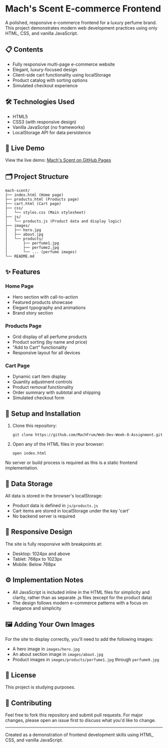 # Mach's Scent E-commerce Frontend

A polished, responsive e-commerce frontend for a luxury perfume brand. This project demonstrates modern web development practices using only HTML, CSS, and vanilla JavaScript.


## 📋 Contents

- Fully responsive multi-page e-commerce website
- Elegant, luxury-focused design
- Client-side cart functionality using localStorage
- Product catalog with sorting options
- Simulated checkout experience

## 🛠️ Technologies Used

- HTML5
- CSS3 (with responsive design)
- Vanilla JavaScript (no frameworks)
- LocalStorage API for data persistence

## 🚀 Live Demo

View the live demo: [Mach's Scent on GitHub Pages](https://machfrum.github.io/Web-Dev-Week-8-Assignment/)

## 🗂️ Project Structure

```
mach-scent/
├── index.html (Home page)
├── products.html (Products page)
├── cart.html (Cart page)
├── css/
│   └── styles.css (Main stylesheet)
├── js/
│   └── products.js (Product data and display logic)
├── images/
│   ├── hero.jpg
│   ├── about.jpg
│   └── products/
│       ├── perfume1.jpg
│       ├── perfume2.jpg
│       └── ... (perfume images)
└── README.md
```

## ✨ Features

### Home Page
- Hero section with call-to-action
- Featured products showcase
- Elegant typography and animations
- Brand story section

### Products Page
- Grid display of all perfume products
- Product sorting (by name and price)
- "Add to Cart" functionality
- Responsive layout for all devices

### Cart Page
- Dynamic cart item display
- Quantity adjustment controls
- Product removal functionality
- Order summary with subtotal and shipping
- Simulated checkout form

## 🔧 Setup and Installation

1. Clone this repository:
   ```
   git clone https://github.com/MachFrum/Web-Dev-Week-8-Assignment.git
   ```

2. Open any of the HTML files in your browser:
   ```
   open index.html
   ```

No server or build process is required as this is a static frontend implementation.

## 💾 Data Storage

All data is stored in the browser's localStorage:
- Product data is defined in `js/products.js`
- Cart items are stored in localStorage under the key 'cart'
- No backend server is required

## 📱 Responsive Design

The site is fully responsive with breakpoints at:
- Desktop: 1024px and above
- Tablet: 768px to 1023px
- Mobile: Below 768px

## ⚙️ Implementation Notes

- All JavaScript is included inline in the HTML files for simplicity and clarity, rather than as separate .js files (except for the product data)
- The design follows modern e-commerce patterns with a focus on elegance and simplicity

## 🖼️ Adding Your Own Images

For the site to display correctly, you'll need to add the following images:
- A hero image in `images/hero.jpg`
- An about section image in `images/about.jpg`
- Product images in `images/products/perfume1.jpg` through `perfume9.jpg`

## 📄 License

This project is studying purposes.

## 🤝 Contributing

Feel free to fork this repository and submit pull requests. For major changes, please open an issue first to discuss what you'd like to change.

---

Created as a demonstration of frontend development skills using HTML, CSS, and vanilla JavaScript.
